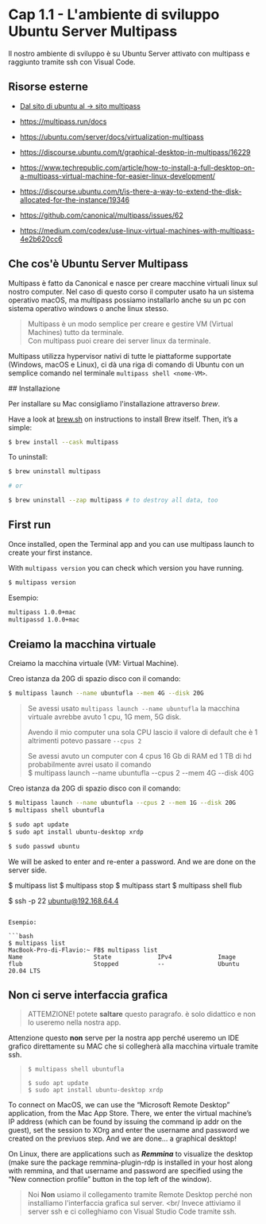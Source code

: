 # <a name="top"></a> Cap 1.1 - L'ambiente di sviluppo Ubuntu Server Multipass

Il nostro ambiente di sviluppo è su Ubuntu Server attivato con multipass e raggiunto tramite ssh con Visual Code.



## Risorse esterne

- [Dal sito di ubuntu al -> sito multipass](https://multipass.run/docs/installing-on-macos)
- https://multipass.run/docs
- https://ubuntu.com/server/docs/virtualization-multipass
- https://discourse.ubuntu.com/t/graphical-desktop-in-multipass/16229
- https://www.techrepublic.com/article/how-to-install-a-full-desktop-on-a-multipass-virtual-machine-for-easier-linux-development/
- https://discourse.ubuntu.com/t/is-there-a-way-to-extend-the-disk-allocated-for-the-instance/19346
- https://github.com/canonical/multipass/issues/62

- https://medium.com/codex/use-linux-virtual-machines-with-multipass-4e2b620cc6



## Che cos'è Ubuntu Server Multipass

Multipass è fatto da Canonical e nasce per creare macchine virtuali linux sul nostro computer.
Nel caso di questo corso il computer usato ha un sistema operativo macOS, ma multipass possiamo installarlo anche su un pc con sistema operativo windows o anche linux stesso. 

> Multipass è un modo semplice per creare e gestire VM (Virtual Machines) tutto da terminale. <br/>
> Con multipass puoi creare dei server linux da terminale.

Multipass utilizza hypervisor nativi di tutte le piattaforme supportate (Windows, macOS e Linux), ci dà una riga di comando di Ubuntu con un semplice comando nel terminale `multipass shell <nome-VM>`.



## Installazione

Per installare su Mac consigliamo l'installazione attraverso *brew*.

Have a look at [brew.sh](https://brew.sh/) on instructions to install Brew itself. Then, it’s a simple:

```bash
$ brew install --cask multipass
```

To uninstall:

```bash
$ brew uninstall multipass

# or

$ brew uninstall --zap multipass # to destroy all data, too
```

## First run

Once installed, open the Terminal app and you can use multipass launch to create your first instance.

With `multipass version` you can check which version you have running.

```bash
$ multipass version
```

Esempio:

```bash
multipass 1.0.0+mac
multipassd 1.0.0+mac
```



## Creiamo la macchina virtuale

Creiamo la macchina virtuale (VM: Virtual Machine). 

Creo istanza da 20G di spazio disco con il comando:

```bash
$ multipass launch --name ubuntufla --mem 4G --disk 20G
```

> Se avessi usato `multipass launch --name ubuntufla` la macchina virtuale avrebbe avuto 1 cpu, 1G mem, 5G disk. 
>
> Avendo il mio computer una sola CPU lascio il valore di default che è 1 altrimenti potevo passare `--cpus 2`
>
> Se avessi avuto un computer con 4 cpus 16 Gb di RAM ed 1 TB di hd probabilmente avrei usato il comando <br/>
> $ multipass launch --name ubuntufla --cpus 2 --mem 4G --disk 40G


Creo istanza da 20G di spazio disco con il comando:

```bash
$ multipass launch --name ubuntufla --cpus 2 --mem 1G --disk 20G
$ multipass shell ubuntufla

$ sudo apt update
$ sudo apt install ubuntu-desktop xrdp

$ sudo passwd ubuntu
```

We will be asked to enter and re-enter a password. And we are done on the server side.



$ multipass list
$ multipass stop <nome-server-ubuntu>
$ multipass start <nome-server-ubuntu>
$ multipass shell flub <nome-server-ubuntu>

$ ssh -p 22 ubuntu@192.168.64.4
```

Esempio:

```bash
$ multipass list
MacBook-Pro-di-Flavio:~ FB$ multipass list
Name                    State             IPv4             Image
flub                    Stopped           --               Ubuntu 20.04 LTS
```


## Non ci serve interfaccia grafica

> ATTEMZIONE! potete **saltare** questo paragrafo.
> è solo didattico e non lo useremo nella nostra app.

Attenzione questo **non** serve per la nostra app perché useremo un IDE grafico direttamente su MAC che si collegherà alla macchina virtuale tramite ssh.

> `$ multipass shell ubuntufla`
> 
> `$ sudo apt update` <br/>
> `$ sudo apt install ubuntu-desktop xrdp`

To connect on MacOS, we can use the “Microsoft Remote Desktop” application, from the Mac App Store.
There, we enter the virtual machine’s IP address (which can be found by issuing the command ip addr on the guest), set the session to XOrg and enter the username and password we created on the previuos step. And we are done… a graphical desktop!

On Linux, there are applications such as ***Remmina*** to visualize the desktop (make sure the package remmina-plugin-rdp is installed in your host along with remmina, and that username and password are specified using the “New connection profile” button in the top left of the window).

> Noi **Non** usiamo il collegamento tramite Remote Desktop perché non installiamo l'interfaccia grafica sul server. <br/
> Invece attiviamo il server ssh e ci colleghiamo con Visual Studio Code tramite ssh.
